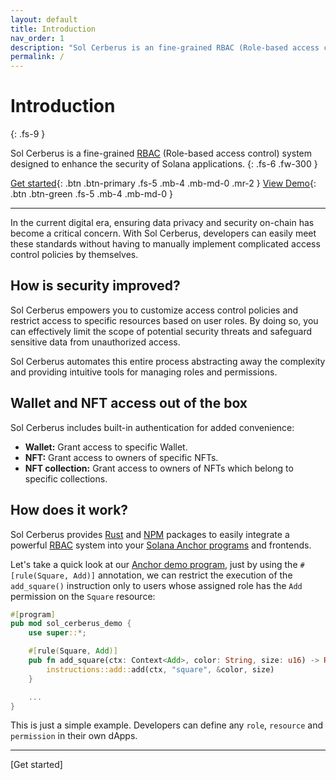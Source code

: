 ```yaml
---
layout: default
title: Introduction
nav_order: 1
description: "Sol Cerberus is an fine-grained RBAC (Role-based access control) system designed to enhance the security of Solana Blockchain applications."
permalink: /
---
```


# Introduction
{: .fs-9 }

Sol Cerberus is a fine-grained [RBAC] (Role-based access control) system designed to enhance the security of Solana applications.
{: .fs-6 .fw-300 }

[Get started](/docs/get-started){: .btn .btn-primary .fs-5 .mb-4 .mb-md-0 .mr-2 }
[View Demo][Demo]{: .btn .btn-green .fs-5 .mb-4 .mb-md-0 }

---

In the current digital era, ensuring data privacy and security on-chain has become a critical concern. With Sol Cerberus, developers can easily meet these standards without having to manually implement complicated access control policies by themselves.


## How is security improved?

Sol Cerberus empowers you to customize access control policies and restrict access to specific resources based on user roles. By doing so, you can effectively limit the scope of potential security threats and safeguard sensitive data from unauthorized access.

Sol Cerberus automates this entire process abstracting away the complexity and providing intuitive tools for managing roles and permissions.

## Wallet and NFT access out of the box
Sol Cerberus includes built-in authentication for added convenience:

- **Wallet:** Grant access to specific Wallet.
- **NFT:** Grant access to owners of specific NFTs.
- **NFT collection:** Grant access to owners of NFTs which belong to specific collections.

## How does it work?
Sol Cerberus provides [Rust] and [NPM] packages to easily integrate a powerful [RBAC] system into your [Solana Anchor programs] and frontends. 

Let's take a quick look at our [Anchor demo program], just by using the `#[rule(Square, Add)]` annotation, we can restrict the execution of the `add_square()` instruction only to users whose assigned role has the `Add` permission on the `Square` resource:

```rust
#[program]
pub mod sol_cerberus_demo {
    use super::*;

    #[rule(Square, Add)]
    pub fn add_square(ctx: Context<Add>, color: String, size: u16) -> Result<()> {
        instructions::add::add(ctx, "square", &color, size)
    }

    ...
}
```
This is just a simple example. Developers can define any `role`, `resource` and `permission` in their own dApps.

---

<div class="prev-next">
<div markdown="1">
</div>
<div markdown="1">
[Get started]
</div>
</div>


[RBAC]: https://en.wikipedia.org/wiki/Role-based_access_control
[Demo]: https://demo.solcerberus.com/
[Rust]: https://crates.io/crates/sol-cerberus
[NPM]: https://www.npmjs.com/package/sol-cerberus-js
[Solana Anchor programs]: https://book.anchor-lang.com/introduction/what_is_anchor.html
[Anchor demo program]: https://github.com/AnderUstarroz/sol-cerberus-demo/blob/main/programs/sol-cerberus-demo/src/lib.rs#L26-L29
[Get started]: docs/get-started
